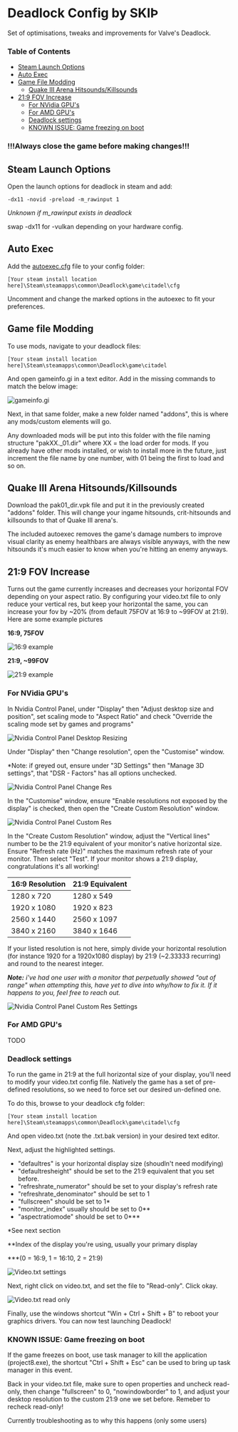 # Deadlock Config by SKIÞ
Set of optimisations, tweaks and improvements for Valve's Deadlock.

### Table of Contents
- [Steam Launch Options](#steam-launch-options)
- [Auto Exec](#auto-exec)
- [Game File Modding](#game-file-modding)
  - [Quake III Arena Hitsounds/Killsounds](#quake-iii-arena-hitsoundskillsounds)
- [21:9 FOV Increase](#219-fov-increase)
  - [For NVidia GPU's](#for-nvidia-gpus)
  - [For AMD GPU's](#for-amd-gpus)
  - [Deadlock settings](#deadlock-settings)
  - [KNOWN ISSUE: Game freezing on boot](#known-issue-game-freezing-on-boot)


### **!!!Always close the game before making changes!!!**

## Steam Launch Options
Open the launch options for deadlock in steam and add:

```-dx11 -novid -preload -m_rawinput 1``` 

*Unknown if m_rawinput exists in deadlock*

swap -dx11 for -vulkan depending on your hardware config.

## Auto Exec
Add the [autoexec.cfg](/autoexec.cfg) file to your config folder:

```[Your steam install location here]\Steam\steamapps\common\Deadlock\game\citadel\cfg```

Uncomment and change the marked options in the autoexec to fit your preferences.

## Game file Modding
To use mods, navigate to your deadlock files:

```[Your steam install location here]\Steam\steamapps\common\Deadlock\game\citadel```

And open gameinfo.gi in a text editor. Add in the missing commands to match the below image:

![gameinfo.gi](/images/gameinfo.png)

Next, in that same folder, make a new folder named "addons", this is where any mods/custom elements will go.

Any downloaded mods will be put into this folder with the file naming structure "pakXX._01.dir" where XX = the load order for mods. If you already have other mods installed, or wish to install more in the future, just increment the file name by one number, with 01 being the first to load and so on.

## Quake III Arena Hitsounds/Killsounds

Download the pak01_dir.vpk file and put it in the previously created "addons" folder. This will change your ingame hitsounds, crit-hitsounds and killsounds to that of Quake III arena's.

The included autoexec removes the game's damage numbers to improve visual clarity as enemy healthbars are always visible anyways, with the new hitsounds it's much easier to know when you're hitting an enemy anyways.

## 21:9 FOV Increase
Turns out the game currently increases and decreases your horizontal FOV depending on your aspect ratio. By configuring your video.txt file to only reduce your vertical res, but keep your horizontal the same, you can increase your fov by ~20% (from default 75FOV at 16:9 to ~99FOV at 21:9). Here are some example pictures

**16:9, 75FOV**

![16:9 example](/images/16by9.png)

**21:9, ~99FOV**

![21:9 example](/images/21by9.png)

### For NVidia GPU's
In Nvidia Control Panel, under "Display" then "Adjust desktop size and position", set scaling mode to "Aspect Ratio" and check "Override the scaling mode set by games and programs"

![Nvidia Control Panel Desktop Resizing](/images/NVCP-Desktop-Sizing.png)

Under "Display" then "Change resolution", open the "Customise" window.

*Note: if greyed out, ensure under "3D Settings" then "Manage 3D settings", that "DSR - Factors" has all options unchecked.

![Nvidia Control Panel Change Res](/images/NVCP-Change-Resolution.png)

In the "Customise" window, ensure "Enable resolutions not exposed by the display" is checked, then open the "Create Custom Resolution" window.

![Nvidia Control Panel Custom Res](/images/NVCP-Custom-Resolution.png)

In the "Create Custom Resolution" window, adjust the "Vertical lines" number to be the 21:9 equivalent of your monitor's native horizontal size. Ensure "Refresh rate (Hz)" matches the maximum refresh rate of your monitor. Then select "Test". If your monitor shows a 21:9 display, congratulations it's all working!

| 16:9 Resolution | 21:9 Equivalent |
| --------------- | --------------- |
| 1280 x 720      | 1280 x 549      |
| 1920 x 1080     | 1920 x 823      |
| 2560 x 1440     | 2560 x 1097     |
| 3840 x 2160     | 3840 x 1646     |

If your listed resolution is not here, simply divide your horizontal resolution (for instance 1920 for a 1920x1080 display) by 21:9 (~2.33333 recurring) and round to the nearest integer.

***Note:*** *i've had one user with a monitor that perpetually showed "out of range" when attempting this, have yet to dive into why/how to fix it. If it happens to you, feel free to reach out.*

![Nvidia Control Panel Custom Res Settings](/images/NVCP-Custom-Resolution-Settings.png)

### For AMD GPU's
TODO

### Deadlock settings
To run the game in 21:9 at the full horizontal size of your display, you'll need to modify your video.txt config file. Natively the game has a set of pre-defined resolutions, so we need to force set our desired un-defined one.

To do this, browse to your deadlock cfg folder:

```[Your steam install location here]\Steam\steamapps\common\Deadlock\game\citadel\cfg```

And open video.txt (note the .txt.bak version) in your desired text editor.

Next, adjust the highlighted settings. 
- "defaultres" is your horizontal display size (shoudln't need modifying)
- "defaultresheight" should be set to the 21:9 equivalent that you set before. 
- "refreshrate_numerator" should be set to your display's refresh rate
- "refreshrate_denominator" should be set to 1
- "fullscreen" should be set to 1*
- "monitor_index" usually should be set to 0**
- "aspectratiomode" should be set to 0***

*See next section

**Index of the display you're using, usually your primary display

***(0 = 16:9, 1 = 16:10, 2 = 21:9)

![Video.txt settings](/images/Deadlock-Video-Config.png)

Next, right click on video.txt, and set the file to "Read-only". Click okay.

![Video.txt read only](/images/Deadlock-Set-Read-Only.png)

Finally, use the windows shortcut "Win + Ctrl + Shift + B" to reboot your graphics drivers. You can now test launching Deadlock!

### KNOWN ISSUE: Game freezing on boot
If the game freezes on boot, use task manager to kill the application (project8.exe), the shortcut "Ctrl + Shift + Esc" can be used to bring up task manager in this event.

Back in your video.txt file, make sure to open properties and uncheck read-only, then change "fullscreen" to 0, "nowindowborder" to 1, and adjust your desktop resolution to the custom 21:9 one we set before. Remeber to recheck read-only!

Currently troubleshooting as to why this happens (only some users)

